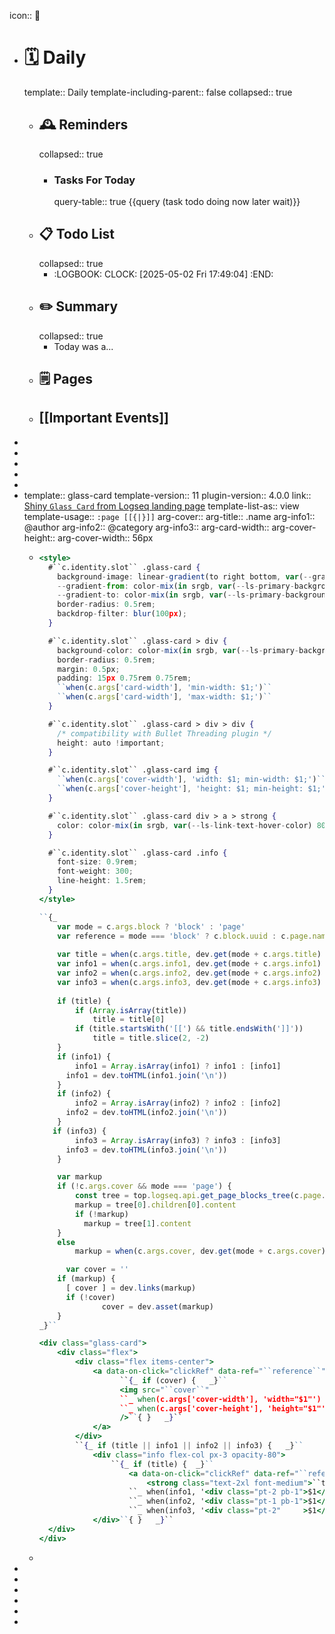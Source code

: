 icon:: 📝

- # 🗓️ Daily
  template:: Daily
  template-including-parent:: false
  collapsed:: true
	- ## 🕰️ Reminders
	  collapsed:: true
		- ### Tasks For Today
		  query-table:: true
		  {{query (task todo doing now later wait)}}
	- ## 📋 Todo List
	  collapsed:: true
		- :LOGBOOK:
		  CLOCK: [2025-05-02 Fri 17:49:04]
		  :END:
	- ##  ✏️ Summary
	  collapsed:: true
		- Today was a...
	- ## 🗒️ Pages
	- ## [[Important Events]]
-
-
-
-
-
- template:: glass-card
  template-version:: 11
  plugin-version:: 4.0.0
  link:: [Shiny `Glass Card` from Logseq landing page](https://github.com/stdword/logseq13-full-house-plugin/discussions/9)
  template-list-as:: view
  template-usage:: `:page [[{|}]]`
  arg-cover::
  arg-title:: .name
  arg-info1:: @author
  arg-info2:: @category
  arg-info3::
  arg-card-width::
  arg-cover-height::
  arg-cover-width:: 56px
	- ```jsx
	  <style>
	    #``c.identity.slot`` .glass-card {
	      background-image: linear-gradient(to right bottom, var(--gradient-from), 25%, var(--gradient-to));
	      --gradient-from: color-mix(in srgb, var(--ls-primary-background-color) 35%, white);
	      --gradient-to: color-mix(in srgb, var(--ls-primary-background-color) 10%, transparent);
	      border-radius: 0.5rem;
	      backdrop-filter: blur(100px);
	    }
	  
	    #``c.identity.slot`` .glass-card > div {
	      background-color: color-mix(in srgb, var(--ls-primary-background-color) 50%, transparent);
	      border-radius: 0.5rem;
	      margin: 0.5px;
	      padding: 15px 0.75rem 0.75rem;
	      ``when(c.args['card-width'], 'min-width: $1;')``
	      ``when(c.args['card-width'], 'max-width: $1;')``
	    }
	  
	    #``c.identity.slot`` .glass-card > div > div {
	      /* compatibility with Bullet Threading plugin */
	      height: auto !important;
	    }
	  
	    #``c.identity.slot`` .glass-card img {
	      ``when(c.args['cover-width'], 'width: $1; min-width: $1;')``
	      ``when(c.args['cover-height'], 'height: $1; min-height: $1;')``
	    }
	  
	    #``c.identity.slot`` .glass-card div > a > strong {
	      color: color-mix(in srgb, var(--ls-link-text-hover-color) 80%, transparent);
	    }
	  
	    #``c.identity.slot`` .glass-card .info {
	      font-size: 0.9rem;
	      font-weight: 300;
	      line-height: 1.5rem;
	    }
	  </style>
	  
	  ``{_
	      var mode = c.args.block ? 'block' : 'page'
	      var reference = mode === 'block' ? c.block.uuid : c.page.name_
	      
	      var title = when(c.args.title, dev.get(mode + c.args.title) || c.args.title)
	      var info1 = when(c.args.info1, dev.get(mode + c.args.info1) || c.args.info1)
	      var info2 = when(c.args.info2, dev.get(mode + c.args.info2) || c.args.info2)
	      var info3 = when(c.args.info3, dev.get(mode + c.args.info3) || c.args.info3)
	      
	      if (title) {
	          if (Array.isArray(title))
	              title = title[0]
	          if (title.startsWith('[[') && title.endsWith(']]'))
	              title = title.slice(2, -2)
	      }
	      if (info1) {
	          info1 = Array.isArray(info1) ? info1 : [info1]
	        info1 = dev.toHTML(info1.join('\n'))
	      }
	      if (info2) {
	          info2 = Array.isArray(info2) ? info2 : [info2]
	        info2 = dev.toHTML(info2.join('\n'))
	      }
	     if (info3) {
	          info3 = Array.isArray(info3) ? info3 : [info3]
	        info3 = dev.toHTML(info3.join('\n'))
	      }
	  
	      var markup
	      if (!c.args.cover && mode === 'page') {
	          const tree = top.logseq.api.get_page_blocks_tree(c.page.name)
	          markup = tree[0].children[0].content
	          if (!markup)
	            markup = tree[1].content
	      }
	      else
	          markup = when(c.args.cover, dev.get(mode + c.args.cover) || c.args.cover)
	  
	        var cover = ''
	      if (markup) {
	        [ cover ] = dev.links(markup)
	        if (!cover)
	                cover = dev.asset(markup)
	      }
	  _}``
	  
	  <div class="glass-card">
	      <div class="flex">
	          <div class="flex items-center">
	              <a data-on-click="clickRef" data-ref="``reference``">
	                    ``{_ if (cover) {   _}``
	                    <img src="``cover``"
	                    ``_ when(c.args['cover-width'], 'width="$1"') _``
	                    ``_ when(c.args['cover-height'], 'height="$1"') _``
	                    />``{ }   _}``
	              </a>
	          </div>
	          ``{_ if (title || info1 || info2 || info3) {   _}``
	              <div class="info flex-col px-3 opacity-80">
	                  ``{_ if (title) {  _}``
	                      <a data-on-click="clickRef" data-ref="``reference``">
	                          <strong class="text-2xl font-medium">``title``</strong></a>``{ }   _}``
	                      ``_ when(info1, '<div class="pt-2 pb-1">$1</div>') _``
	                      ``_ when(info2, '<div class="pt-1 pb-1">$1</div>') _``
	                      ``_ when(info3, '<div class="pt-2"     >$1</div>') _``
	              </div>``{ }   _}``
	    </div>
	  </div>
	  ```
	-
-
-
-
-
-
-